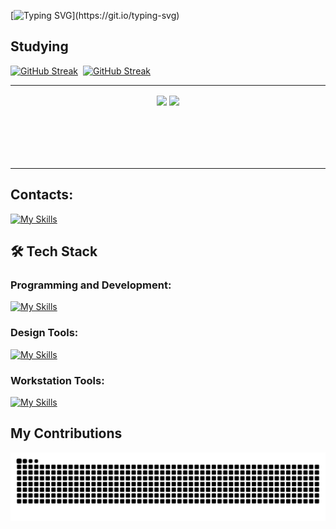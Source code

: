 <!--
**isabellediasr/isabellediasr** is a ✨ _special_ ✨ repository because its `README.md` (this file) appears on your GitHub profile.

Here are some ideas to get you started:

- 🔭 I’m currently working on ...
- 🌱 I’m currently learning ...
- 👯 I’m looking to collaborate on ...
- 🤔 I’m looking for help with ...
- 💬 Ask me about ...
- 📫 How to reach me: ...
- 😄 Pronouns: ...
- ⚡ Fun fact: ...
-->

[![Typing SVG](https://readme-typing-svg.demolab.com?font=Fira+Code&weight=600&size=30&duration=4000&pause=2000&color=EBEBEB&center=true&vCenter=true&width=1000&height=100&lines=Hi+there%2C+I'm+Isabelle+Vit%C3%B3ria!!)](https://git.io/typing-svg)

## Studying

<!-- <p align="center">I ❤️ developing innovative web solutions. <br><br> As a freelance web developer, I specialize in creating websites, landing pages, e-commerce sites, blogs, and more. With a focus on <strong>HTML, CSS, JavaScript, and PHP</strong>, I am <strong>passionate about crafting user-centric experiences</strong> and leveraging technology for high-quality solutions.</p>&nbsp; -->
[![GitHub Streak](https://streak-stats.demolab.com?user=isabellediasr&theme=github-dark-blue)](https://git.io/streak-stats)&nbsp;
[![GitHub Streak](https://streak-stats.demolab.com?user=isabellediasr&theme=transparent&background=EB545400&border=EB545400&stroke=EB0046&ring=EB00465E&fire=EB5600&currStreakNum=EBEBEB&sideNums=EBEBEB&currStreakLabel=EB0046&sideLabels=EB0046&dates=EBEBEB)](https://git.io/streak-stats)&nbsp;

---

<div align="center" style="margin-bottom:100px">
<img width=48% align="center"  src="https://github-readme-streak-stats.herokuapp.com?user=isabellediasr&theme=dracula&mode=weekly" />
<img width=48% align="center" src="https://github-readme-stats.vercel.app/api/top-langs/?username=isabellediasr&show_icons=true&theme=dracula&layout=compact" />
</div>

<!-- ## Contacts:

<div> 
<a href="mailto:isabellediasr1@gmail.com"><img src="https://img.shields.io/badge/-Gmail-D14836?style=for-the-badge&logo=gmail&logoColor=white" target="_blank"></a>
<a href="https://www.linkedin.com/in/isabellediasr/" target="_blank"><img src="https://img.shields.io/badge/-LinkedIn-0A66C2?style=for-the-badge&logo=linkedin&logoColor=white"  target="_blank"></a>
</div>

## 🛠 Tech Stack

### Programming and Development:

![HTML](https://img.shields.io/badge/HTML5-E34F26?style=for-the-badge&logo=html5&logoColor=white)&nbsp;
![CSS](https://img.shields.io/badge/CSS3-1572B6?style=for-the-badge&logo=css3&logoColor=white)&nbsp;
![Bootstrap](https://img.shields.io/badge/bootstrap-%238511FA.svg?style=for-the-badge&logo=bootstrap&logoColor=white)&nbsp;
![Django](https://img.shields.io/badge/django-%23092E20.svg?style=for-the-badge&logo=django&logoColor=white)&nbsp;
![Python](https://img.shields.io/badge/python-3670A0?style=for-the-badge&logo=python&logoColor=ffdd54)&nbsp;

### Design Tools:

![Figma](https://img.shields.io/badge/Figma-F24E1E?style=for-the-badge&logo=figma&logoColor=white)&nbsp;

### Workstation Tools:

![VScode](https://img.shields.io/badge/vscode-007ACC?style=for-the-badge&logo=visual-studio-code&logoColor=white)&nbsp;
![Git](https://img.shields.io/badge/GIT-E44C30?style=for-the-badge&logo=git&logoColor=white)&nbsp;
![GitHub](https://img.shields.io/badge/github-%23121011.svg?style=for-the-badge&logo=github&logoColor=white)&nbsp;
![Windows](https://img.shields.io/badge/Windows-0078D6?style=for-the-badge&logo=windows&logoColor=white)&nbsp;

&nbsp; -->
---
<!-- ## Contacts:

## 🛠 Tech Stack

### Programming and Development:

### Design Tools:

### Workstation Tools: -->

## Contacts:

[![My Skills](https://skillicons.dev/icons?i=linkedin,gmail&theme=light)](https://skillicons.dev)

## 🛠 Tech Stack

### Programming and Development:

[![My Skills](https://skillicons.dev/icons?i=html,css,bootstrap,django,python&theme=dark)](https://skillicons.dev)

### Design Tools:

[![My Skills](https://skillicons.dev/icons?i=figma&theme=light)](https://skillicons.dev)

### Workstation Tools:

[![My Skills](https://skillicons.dev/icons?i=vscode,git,github,windows&theme=dark)](https://skillicons.dev)

## My Contributions

<picture>
  <source media="(prefers-color-scheme: dark)" srcset="https://raw.githubusercontent.com/isabellediasr/isabellediasr/output/github-contribution-grid-snake-dark.svg">
  <source media="(prefers-color-scheme: light)" srcset="https://raw.githubusercontent.com/isabellediasr/isabellediasr/output/github-contribution-grid-snake.svg">
  <img alt="github contribution grid snake animation" src="https://raw.githubusercontent.com/isabellediasr/isabellediasr/output/github-contribution-grid-snake.svg">
</picture>